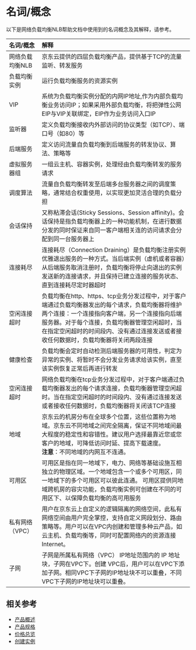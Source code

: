 # 名词/概念
以下是网络负载均衡NLB帮助文档中使用到的名词概念及其解释，请参考。

| 名词/概念 | 解释 |
| :- | :- |
| 网络负载均衡NLB | 京东云提供的四层负载均衡产品，提供基于TCP的流量监听、转发服务|
| 负载均衡实例 | 运行负载均衡服务的资源实例|
| VIP | 系统为负载均衡实例分配的内网IP地址,作为内部负载均衡业务访问IP；如果采用外部负载均衡，将把弹性公网EIP与VIP关联绑定，EIP作为业务访问入口IP|
| 监听器 | 定义负载均衡接收内外部访问的协议类型（如TCP）、端口号（如80）等|
| 后端服务 | 定义访问流量自负载均衡到后端服务的转发协议、算法、策略等|
| 虚拟服务器组 | 一组云主机、容器实例，处理经由负载均衡转发的服务请求|
| 调度算法 | 流量自负载均衡转发至后端多台服务器之间的调度策略，通常结合权重使用，以实现更加灵活合理的负载分担|
| 会话保持 | 又称粘滞会话(Sticky Sessions、Session affinity)。会话保持是指负载均衡器上的一种功能机制，在进行数据分发的同时保证来自同一客户端相关连的访问请求会分配到同一台服务器上|
| 连接耗尽 | 连接耗尽（Connection Draining）是负载均衡注册实例优雅退出服务的一种方式。当后端实例（虚机或者容器）从后端服务取消注册时，负载均衡将停止向退出的实例发送新的连接请求，并且保持已建立连接的服务状态、直到连接耗尽定时器超时|
| 空闲连接超时 | 负载均衡在http、https、tcp业务分发过程中，对于客户端通过负载均衡器发出的每个请求，负载均衡器将维护两个连接：一个连接指向客户端，另一个连接指向后端服务器。对于每个连接，负载均衡器管理空闲超时，当在指定空闲超时的时间段内、没有通过连接发送或者接收任何数据时，负载均衡器将关闭两段连接|
| 健康检查 | 负载均衡会定时自动检测后端服务器的可用性，判定为异常的实例、将暂时不会分发业务请求给该实例，直至该实例恢复正常后再进行转发|
| 空闲连接超时 | 网络负载均衡在tcp业务分发过程中，对于客户端通过负载均衡器发出的每个请求连接，负载均衡器管理空闲超时。当在指定空闲超时的时间段内、没有通过连接发送或者接收任何数据时，负载均衡器将关闭该TCP连接|
| 地域 | 京东云的机房分布在全球多个位置，这些位置称为地域。京东云不同地域之间完全隔离，保证不同地域间最大程度的稳定性和容错性。建议用户选择最靠近您或您客户的地域，可降低访问时延、提高下载速度。<br />**注意**：不同地域的内网互不连通。|
| 可用区 | 可用区是指在同一地域下，电力、网络等基础设施互相独立的物理区域。一个地域包含一个或多个可用区，同一地域下的多个可用区可以彼此连通。 可用区提供同地域跨机房的容灾功能，负载均衡实例可创建在不同的可用区下、以保障负载均衡的高可用服务|
| 私有网络（VPC） | 用户在京东云上自定义的逻辑隔离的网络空间，此私有网络空间由用户完全掌控，支持自定义网段划分、路由策略等。用户可以在VPC内创建和管理多种云产品，如云主机、负载均衡等，同时可配置网络内的资源连接Internet。 |
| 子网 | 子网是所属私有网络（VPC） IP地址范围内的 IP 地址块，子网在VPC下。创建 VPC后，用户可以在VPC下添加子网。相同VPC下子网的IP地址块不可以重叠，不同VPC下子网的IP地址块可以重叠。 |


## 相关参考

- [产品概述](../Introduction/Overview.md)
- [产品规格](../Introduction/Specification.md)
- [价格总览](../Pricing/Price-Overview.md)
- [创建实例](../Getting-Started/Create-Instance.md)
